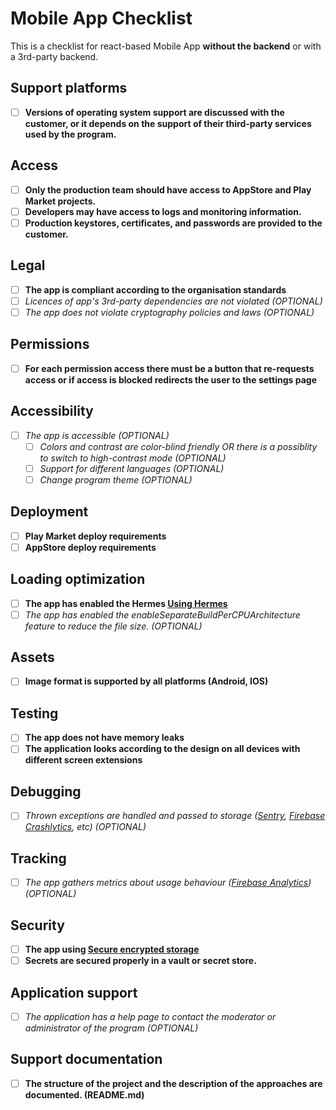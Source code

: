 # Mobile App Checklist

This is a checklist for react-based Mobile App **without the backend** or with a 3rd-party backend.

## Support platforms
 - [ ] **Versions of operating system support are discussed with the customer, or it depends on the support of their third-party services used by the program.**
 
## Access
 - [ ] **Only the production team should have access to AppStore and Play Market projects.**
 - [ ] **Developers may have access to logs and monitoring information.**
 - [ ] **Production keystores, certificates, and passwords are provided to the customer.**

## Legal
 - [ ] **The app is compliant according to the organisation standards**
 - [ ] *Licences of app's 3rd-party dependencies are not violated (OPTIONAL)*
 - [ ] *The app does not violate cryptography policies and laws (OPTIONAL)*

## Permissions
 - [ ] **For each permission access there must be a button that re-requests access or if access is blocked redirects the user to the settings page**

## Accessibility
 - [ ] *The app is accessible (OPTIONAL)*
    - [ ] *Colors and contrast are color-blind friendly OR there is a possiblity to switch to high-contrast mode (OPTIONAL)*
    - [ ] *Support for different languages (OPTIONAL)*
    - [ ] *Change program theme (OPTIONAL)*

## Deployment
 - [ ] **Play Market deploy requirements**
 - [ ] **AppStore deploy requirements**

## Loading optimization
 - [ ] **The app has enabled the Hermes [Using Hermes](https://reactnative.dev/docs/hermes/)**
 - [ ] *The app has enabled the enableSeparateBuildPerCPUArchitecture feature to reduce the file size. (OPTIONAL)*

## Assets
 - [ ] **Image format is supported by all platforms (Android, IOS)**

## Testing
 - [ ] **The app does not have memory leaks**
 - [ ] **The application looks according to the design on all devices with different screen extensions**

## Debugging
 - [ ] *Thrown exceptions are handled and passed to storage ([Sentry](https://sentry.io/), [Firebase Crashlytics](https://firebase.google.com/products/crashlytics), etc) (OPTIONAL)*

## Tracking
 - [ ] *The app gathers metrics about usage behaviour ([Firebase Analytics](https://rnfirebase.io/analytics/usage)) (OPTIONAL)*

## Security
 - [ ] **The app using [Secure encrypted storage](https://www.npmjs.com/package/react-native-encrypted-storage)**
 - [ ] **Secrets are secured properly in a vault or secret store.**

## Application support
 - [ ] *The application has a help page to contact the moderator or administrator of the program (OPTIONAL)*

## Support documentation
* [ ] **The structure of the project and the description of the approaches are documented. (README.md)**
